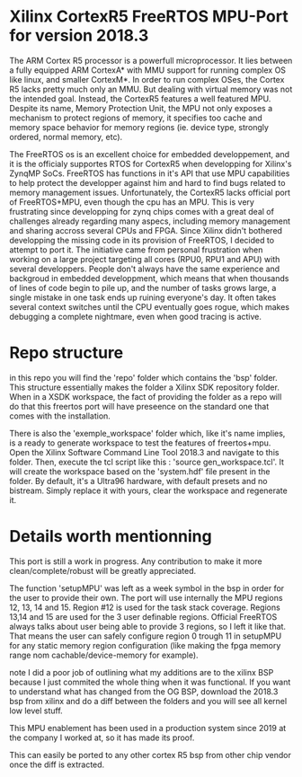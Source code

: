 # Xilinx CortexR5 FreeRTOS MPU-Port for version 2018.3

The ARM Cortex R5 processor is a powerfull microprocessor. It lies between a fully equipped ARM CortexA* with MMU support for running complex OS like linux, and smaller CortexM*. In order to run complex OSes, the Cortex R5 lacks pretty much only an MMU. But dealing with virtual memory was not the intended goal. Instead, the CortexR5 features a well featured MPU. Despite its name, Memory Protection Unit, the MPU not only exposes a mechanism to protect regions of memory, it specifies too cache and memory space behavior for memory regions (ie. device type, strongly ordered, normal memory, etc). 

The FreeRTOS os is an excellent choice for embedded developpement, and it is the officialy supportes RTOS for CortexR5 when developping for Xilinx's ZynqMP SoCs. FreeRTOS has functions in it's API that use MPU capabilities to help protect the developper against him and hard to find bugs related to memory management issues. Unfortunately, the CortexR5 lacks official port of FreeRTOS+MPU, even though the cpu has an MPU. This is very frustrating since developping for zynq chips comes with a great deal of challenges already regarding many aspecs, including memory management and sharing accross several CPUs and FPGA.
Since Xilinx didn't bothered developping the missing code in its provision of FreeRTOS, I decided to attempt to port it. The initiative came from personal frustration when working on a large project targeting all cores (RPU0, RPU1 and APU) with several developpers. People don't always have the same experience and backgroud in embedded developpment, which means that when thousands of lines of code begin to pile up, and the number of tasks grows large, a single mistake in one task ends up ruining everyone's day. It often takes several context switches until the CPU eventually goes rogue, which makes debugging a complete nightmare, even when good tracing is active.

# Repo structure
in this repo you will find the 'repo' folder which contains the 'bsp' folder. This structure essentially makes the folder a Xilinx SDK repository folder. When in a XSDK workspace, the fact of providing the folder as a repo will do that this freertos port will have preseence on the standard one that comes with the installation. 

There is also the 'exemple_workspace' folder which, like it's name implies, is a ready to generate workspace to test the features of freertos+mpu. Open the Xilinx Software Command Line Tool 2018.3 and navigate to this folder. Then, execute the tcl script like this : 'source gen_workspace.tcl'. It will create the workspace based on the 'system.hdf' file present in the folder. By default, it's a Ultra96 hardware, with default presets and no bistream. Simply replace it with yours, clear the workspace and regenerate it. 

# Details worth mentionning

This port is still a work in progress. Any contribution to make it more clean/complete/robust will be greatly appreciated.

The function 'setupMPU' was left as a week symbol in the bsp in order for the user to provide their own. The port will use internally the MPU regions 12, 13, 14 and 15. Region #12 is used for the task stack coverage. Regions 13,14 and 15 are used for the 3 user definable regions. Official FreeRTOS always talks about user being able to provide 3 regions, so I left it like that. That means the user can safely configure region 0 trough 11 in setupMPU for any static memory region configuration (like making the fpga memory range nom cachable/device-memory for example). 

note I did a poor job of outlining what my additions are to the xilinx BSP because I just commited the whole thing when it was functional. If you want to understand what has changed from the OG BSP, download the 2018.3 bsp from xilinx and do a diff between the folders and you will see all kernel low level stuff. 

This MPU enablement has been used in a production system since 2019 at the company I worked at, so it has made its proof. 

This can easily be ported to any other cortex R5 bsp from other chip vendor once the diff is extracted.




